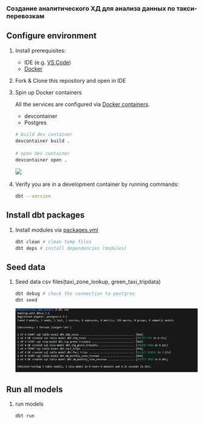  ### Создание аналитического ХД для анализа данных по такси-перевозкам
## Configure environment

1. Install prerequisites:
    - IDE (e.g. [VS Code](https://code.visualstudio.com/docs/setup/setup-overview))
    - [Docker](https://docs.docker.com/engine/install/)

1. Fork & Clone this repository and open in IDE

1. Spin up Docker containers

    All the services are configured via [Docker containers](./docker-compose.yml).

    - devcontainer
    - Postgres

    ```bash
    # build dev container
    devcontainer build .

    # open dev container
    devcontainer open .
    ```

    ![](./docs/1_docker_compose_services.png)

1. Verify you are in a development container by running commands:

    ```bash
    dbt --version
    ```


## Install dbt packages

1. Install modules via [packages.yml](./packages.yml)

    ```bash
    dbt clean # clean temp files
    dbt deps # install dependencies (modules)
    ```
## Seed data 
1. Seed data csv files(taxi_zone_lookup, green_taxi_tripdata)

    ```bash
    dbt debug # check the connection to postgres
    dbt seed 
    ```
    ![alt text](image.png)

## Run all models
1. run models
    ```bash
    dbt run
    ```




